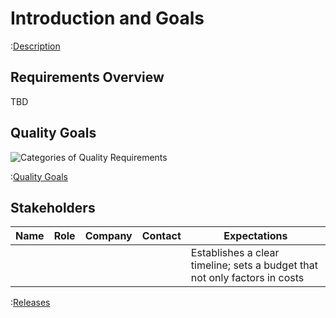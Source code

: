 # Introduction and Goals

:[Description](./01-Introduction-and-Goals/Project-Overview.md)
 
## Requirements Overview

TBD

## Quality Goals

![Categories of Quality
Requirements](./images/01_2_iso-25010-topics-EN.drawio.png)

:[Quality Goals](./01-Introduction-and-Goals/Quality-Goals.md)

## Stakeholders

| Name    | Role                                    | Company   | Contact                                                | Expectations                                                                                          |
|---------|-----------------------------------------|-----------|--------------------------------------------------------|-------------------------------------------------------------------------------------------------------|
| <Name>  | <role>                                  | <company> | <contact>                                              | Establishes a clear timeline; sets a budget that not only factors in costs                            |


:[Releases](./01-Introduction-and-Goals/Releases.md)